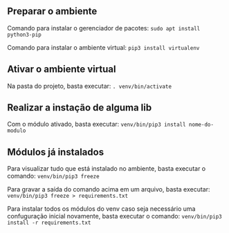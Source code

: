 ## Preparar o ambiente

Comando para instalar o gerenciador de pacotes: `sudo apt install python3-pip`

Comando para instalar o ambiente virtual: `pip3 install virtualenv`

## Ativar o ambiente virtual

Na pasta do projeto, basta executar: `. venv/bin/activate`

## Realizar a instação de alguma lib

Com o módulo ativado, basta executar: `venv/bin/pip3 install nome-do-modulo`

## Módulos já instalados

Para visualizar tudo que está instalado no ambiente, basta executar o comando: `venv/bin/pip3 freeze`

Para gravar a saída do comando acima em um arquivo, basta executar: `venv/bin/pip3 freeze > requirements.txt`

Para instalar todos os módulos do venv caso seja necessário uma confuguração inicial novamente, basta executar o comando: `venv/bin/pip3 install -r requirements.txt`
